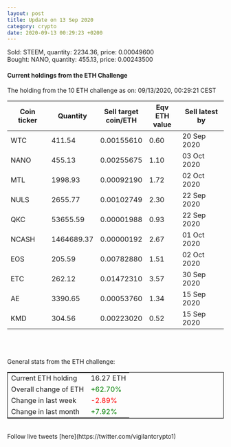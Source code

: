 ```yaml
---
layout: post
title: Update on 13 Sep 2020
category: crypto
date: 2020-09-13 00:29:23 +0200
---
```

<!-- Global site tag (gtag.js) - Google Analytics -->
<script async src="https://www.googletagmanager.com/gtag/js?id=UA-103831149-5"></script>
<script>
  window.dataLayer = window.dataLayer || [];
  function gtag(){dataLayer.push(arguments);}
  gtag('js', new Date());

  gtag('config', 'UA-103831149-5');
</script>
Sold: STEEM, quantity:      2234.36, price:   0.00049600<br>Bought: NANO, quantity:       455.13, price:   0.00243500<br>

#### Current holdings from the ETH Challenge

The holding from the 10 ETH challenge as on: 09/13/2020, 00:29:21 CEST

|Coin ticker|Quantity|Sell target<br>coin/ETH|Eqv ETH<br>value|Sell latest by|
|-----------|--------|-----------|-----------|--------------|
WTC|411.54|  0.00155610|0.60|20 Sep 2020|
NANO|455.13|  0.00255675|1.10|03 Oct 2020|
MTL|1998.93|  0.00092190|1.72|02 Oct 2020|
NULS|2655.77|  0.00102749|2.30|22 Sep 2020|
QKC|53655.59|  0.00001988|0.93|22 Sep 2020|
NCASH|1464689.37|  0.00000192|2.67|01 Oct 2020|
EOS|205.59|  0.00782880|1.51|02 Oct 2020|
ETC|262.12|  0.01472310|3.57|30 Sep 2020|
AE|3390.65|  0.00053760|1.34|15 Sep 2020|
KMD|304.56|  0.00223020|0.52|15 Sep 2020|

<br>
<br>
<br>
General stats from the ETH challenge:

<table style="border:1px solid black;margin-left:auto;margin-right:auto;">
	<tbody>
	<tr>
		<td>Current ETH holding</td>
		<td>     16.27 ETH</td>
	</tr>
	<tr>
		<td>Overall change of ETH</td>
		<td><font color="green">+62.70%</font></td>
	</tr>
	<tr>
		<td>Change in last week</td>
		<td><font color="red">-2.89%</font></td>
	</tr>
	<tr>
		<td>Change in last month</td>
		<td><font color="green">+7.92%</font></td>
	</tr>
	</tbody>
</table>

<br>
Follow live tweets [here](https://twitter.com/vigilantcrypto1)
<br>
<br>